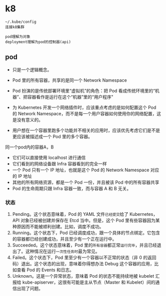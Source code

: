 # k8

```shell
~/.kube/config
连接k8集群
```



```shell
pod理解为对象
deployment理解为pod的控制器(api)

```







## pod

- 只是一个逻辑概念。

- Pod 里的所有容器，共享的是同一个 Network Namespace
- Pod 扮演的是传统部署环境里“虚拟机”的角色：把 Pod 看成传统环境里的“机器”、把容器看作是运行在这个“机器”里的“用户程序"
- 为 Kubernetes 开发一个网络插件时，应该重点考虑的是如何配置这个 Pod 的 Network Namespace，而不是每一个用户容器如何使用你的网络配置，这是没有意义的。
- 用户想在一个容器里跑多个功能并不相关的应用时，应该优先考虑它们是不是更应该被描述成一个 Pod 里的多个容器。





同一个pod内的容器A，B

- 它们可以直接使用 localhost 进行通信
- 它们看到的网络设备跟 Infra 容器看到的完全一样
- 一个 Pod 只有一个 IP 地址，也就是这个 Pod 的 Network Namespace 对应的 IP 地址
- 其他的所有网络资源，都是一个 Pod 一份，并且被该 Pod 中的所有容器共享
- Pod 的生命周期只跟 Infra 容器一致，而与容器 A 和 B 无关。

### 状态

1. Pending。这个状态意味着，Pod 的 YAML 文件`已经提交`给了 Kubernetes，API 对象已经被创建并保存在 Etcd 当中。但是，这个 Pod 里有些容器因为某种原因而不能被顺利创建。比如，调度不成功。
2. Running。这个状态下，Pod 已经调度成功，跟一个具体的节点绑定。它包含的容器都已经创建成功，并且至少有一个正在运行中。
3. Succeeded。这个状态意味着，Pod 里的`所有容器`都正常`运行完毕`，并且已经退出了。这种情况在运行`一次性任务时`最为常见。
4. Failed。这个状态下，Pod 里至少有一个容器以不正常的状态（非 0 的返回码）退出。这个状态的出现，意味着你得想办法 Debug 这个容器的应用，比如查看 Pod 的 Events 和日志。
5. Unknown。这是一个异常状态，意味着 Pod 的状态不能持续地被 kubelet 汇报给 kube-apiserver，这很有可能是主从节点（Master 和 Kubelet）间的通信出现了问题。